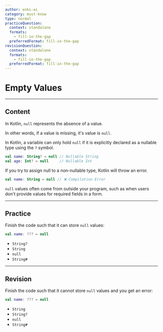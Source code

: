 ```yaml
---
author: enki-ai
category: must-know
type: normal
practiceQuestion:
  context: standalone
  formats:
    - fill-in-the-gap
  preferredFormat: fill-in-the-gap
revisionQuestion:
  context: standalone
  formats:
    - fill-in-the-gap
  preferredFormat: fill-in-the-gap
---
```


# Empty Values

---
## Content

In Kotlin, `null` represents the absence of a value.

In other words, if a value is missing, it's value is `null`.

In Kotlin, a variable can only hold `null` if it is explicitly declared as a nullable type using the `?` symbol.

```kotlin
val name: String? = null // Nullable String
val age: Int? = null     // Nullable Int
```

If you try to assign null to a non-nullable type, Kotlin will throw an error.

```kotlin
val name: String = null // ❌ Compilation Error
```

`null` values often come from outside your program, such as when users don't provide values for required fields in a form.


---
## Practice

Finish the code such that it can store `null` values:

```kotlin
val name: ??? = null
```

- `String?`
- `String`
- `null`
- `String#`


---
## Revision

Finish the code such that it cannot store `null` values and you get an error:

```kotlin
val name: ??? = null
```

- `String`
- `String?`
- `null`
- `String#`


